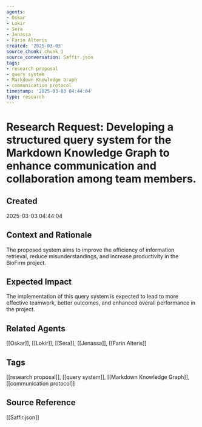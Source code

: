 ```yaml
---
agents:
- Oskar
- Lokir
- Sera
- Jenassa
- Farin Alteris
created: '2025-03-03'
source_chunk: chunk_1
source_conversation: Saffir.json
tags:
- research proposal
- query system
- Markdown Knowledge Graph
- communication protocol
timestamp: '2025-03-03 04:44:04'
type: research
---
```


# Research Request: Developing a structured query system for the Markdown Knowledge Graph to enhance communication and collaboration among team members.

## Created
2025-03-03 04:44:04

## Context and Rationale
The proposed system aims to improve the efficiency of information retrieval, reduce misunderstandings, and increase productivity in the BioFirm project.

## Expected Impact
The implementation of this query system is expected to lead to more effective teamwork, better outcomes, and enhanced overall performance in the project.

## Related Agents
[[Oskar]], [[Lokir]], [[Sera]], [[Jenassa]], [[Farin Alteris]]

## Tags
[[research proposal]], [[query system]], [[Markdown Knowledge Graph]], [[communication protocol]]

## Source Reference
[[Saffir.json]]
